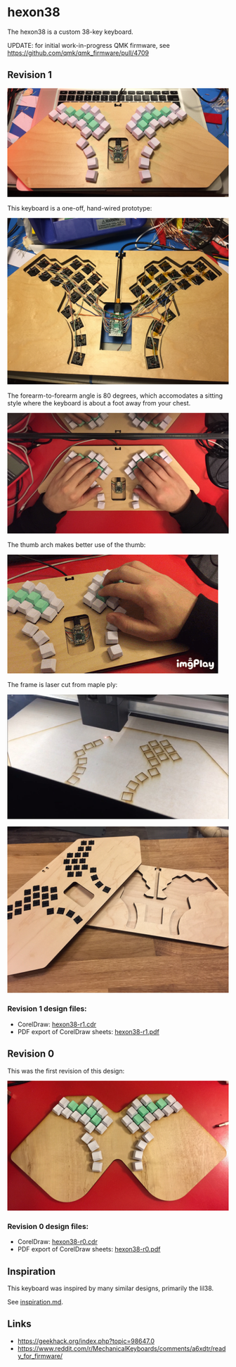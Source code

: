 # hexon38

The hexon38 is a custom 38-key keyboard.

UPDATE: for initial work-in-progress QMK firmware, see https://github.com/qmk/qmk_firmware/pull/4709

## Revision 1

![](.assets/IMG_3324.JPG)

This keyboard is a one-off, hand-wired prototype:

![](.assets/IMG_3321.JPG)

The forearm-to-forearm angle is 80 degrees, which accomodates a sitting style where the keyboard is about a foot away from your chest.

![](.assets/IMG_3327.jpg)

The thumb arch makes better use of the thumb:

![](.assets/IMB_CqD3UI.GIF)

The frame is laser cut from maple ply:

![](.assets/IMG_3332.jpg)

![](.assets/56608058343__9A67222E-A3E3-4415-AB9B-601620054C22.JPG)


### Revision 1 design files:

- CorelDraw: [hexon38-r1.cdr](hexon38-r1.cdr)
- PDF export of CorelDraw sheets: [hexon38-r1.pdf](hexon38-r1.pdf)



## Revision 0

This was the first revision of this design:

![](.assets/IMG_3289.JPG)

### Revision 0 design files:

- CorelDraw: [hexon38-r0.cdr](hexon38-r0.cdr)
- PDF export of CorelDraw sheets: [hexon38-r0.pdf](hexon38-r0.pdf)


## Inspiration

This keyboard was inspired by many similar designs, primarily the lil38.

See [inspiration.md](inspiration.md).


## Links
- https://geekhack.org/index.php?topic=98647.0
- https://www.reddit.com/r/MechanicalKeyboards/comments/a6xdtr/ready_for_firmware/
